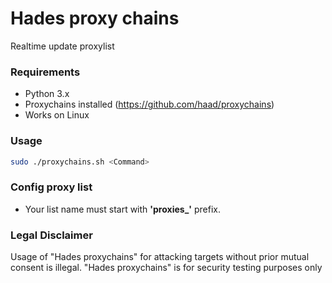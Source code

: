 # Hades proxy chains
Realtime update proxylist

### Requirements
* Python 3.x
* Proxychains installed (https://github.com/haad/proxychains)
* Works on Linux


### Usage
```sh
sudo ./proxychains.sh <Command>
```

### Config proxy list
* Your list name must start with **'proxies_'** prefix.

### Legal Disclaimer
Usage of "Hades proxychains" for attacking targets without prior mutual consent is illegal. "Hades proxychains" is for security testing purposes only
